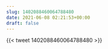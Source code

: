 ```yaml
---
slug: 1402088460064788480
date: 2021-06-08 02:21:53+00:00
draft: false
---
```


{{< tweet 1402088460064788480 >}}
